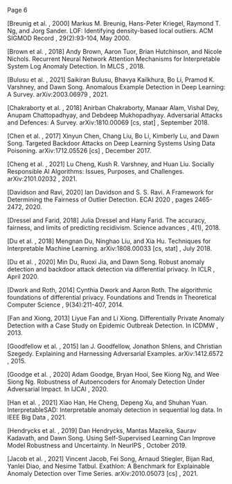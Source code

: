 Page 6

[Breunig et al. , 2000] Markus M. Breunig, Hans-Peter Kriegel, Raymond T. Ng, and Jorg Sander. LOF: Identifying density-based local outliers. ACM SIGMOD Record , 29(2):93-104, May 2000.

[Brown et al. , 2018] Andy Brown, Aaron Tuor, Brian Hutchinson, and Nicole Nichols. Recurrent Neural Network Attention Mechanisms for Interpretable System Log Anomaly Detection. In MLCS , 2018.

[Bulusu et al. , 2021] Saikiran Bulusu, Bhavya Kailkhura, Bo Li, Pramod K. Varshney, and Dawn Song. Anomalous Example Detection in Deep Learning: A Survey. arXiv:2003.06979 , 2021.

[Chakraborty et al. , 2018] Anirban Chakraborty, Manaar Alam, Vishal Dey, Anupam Chattopadhyay, and Debdeep Mukhopadhyay. Adversarial Attacks and Defences: A Survey. arXiv:1810.00069 [cs, stat] , September 2018.

[Chen et al. , 2017] Xinyun Chen, Chang Liu, Bo Li, Kimberly Lu, and Dawn Song. Targeted Backdoor Attacks on Deep Learning Systems Using Data Poisoning. arXiv:1712.05526 [cs] , December 2017.

[Cheng et al. , 2021] Lu Cheng, Kush R. Varshney, and Huan Liu. Socially Responsible AI Algorithms: Issues, Purposes, and Challenges. arXiv:2101.02032 , 2021.

[Davidson and Ravi, 2020] Ian Davidson and S. S. Ravi. A Framework for Determining the Fairness of Outlier Detection. ECAI 2020 , pages 2465-2472, 2020.

[Dressel and Farid, 2018] Julia Dressel and Hany Farid. The accuracy, fairness, and limits of predicting recidivism. Science advances , 4(1), 2018.

[Du et al. , 2018] Mengnan Du, Ninghao Liu, and Xia Hu. Techniques for Interpretable Machine Learning. arXiv:1808.00033 [cs, stat] , July 2018.

[Du et al. , 2020] Min Du, Ruoxi Jia, and Dawn Song. Robust anomaly detection and backdoor attack detection via differential privacy. In ICLR , April 2020.

[Dwork and Roth, 2014] Cynthia Dwork and Aaron Roth. The algorithmic foundations of differential privacy. Foundations and Trends in Theoretical Computer Science , 9(34):211-407, 2014.

[Fan and Xiong, 2013] Liyue Fan and Li Xiong. Differentially Private Anomaly Detection with a Case Study on Epidemic Outbreak Detection. In ICDMW , 2013.

[Goodfellow et al. , 2015] Ian J. Goodfellow, Jonathon Shlens, and Christian Szegedy. Explaining and Harnessing Adversarial Examples. arXiv:1412.6572 , 2015.

[Goodge et al. , 2020] Adam Goodge, Bryan Hooi, See Kiong Ng, and Wee Siong Ng. Robustness of Autoencoders for Anomaly Detection Under Adversarial Impact. In IJCAI , 2020.

[Han et al. , 2021] Xiao Han, He Cheng, Depeng Xu, and Shuhan Yuan. InterpretableSAD: Interpretable anomaly detection in sequential log data. In IEEE Big Data , 2021.

[Hendrycks et al. , 2019] Dan Hendrycks, Mantas Mazeika, Saurav Kadavath, and Dawn Song. Using Self-Supervised Learning Can Improve Model Robustness and Uncertainty. In NeurIPS , October 2019.

[Jacob et al. , 2021] Vincent Jacob, Fei Song, Arnaud Stiegler, Bijan Rad, Yanlei Diao, and Nesime Tatbul. Exathlon: A Benchmark for Explainable Anomaly Detection over Time Series. arXiv:2010.05073 [cs] , 2021.